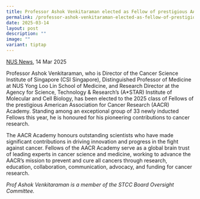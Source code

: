```yaml
---
title: Professor Ashok Venkitaraman elected as Fellow of prestigious AACR Academy
permalink: /professor-ashok-venkitaraman-elected-as-fellow-of-prestigious-aacr-academy/
date: 2025-03-14
layout: post
description: ""
image: ""
variant: tiptap
---
```

<p><a href="https://news.nus.edu.sg/prof-ashok-venkitaraman-fellow-of-aacr-academy" rel="noopener noreferrer nofollow" target="_blank">NUS News</a>,
14 Mar 2025</p>
<p>Professor Ashok Venkitaraman, who is Director of the Cancer Science Institute
of Singapore (CSI Singapore), Distinguished Professor of Medicine at NUS
Yong Loo Lin School of Medicine, and Research Director at the Agency for
Science, Technology &amp; Research’s (A*STAR) Institute of Molecular and
Cell Biology, has been elected to the 2025 class of Fellows of the prestigious
American Association for Cancer Research (AACR) Academy. Standing among
an exceptional group of 33 newly inducted Fellows this year, he is honoured
for his pioneering contributions to cancer research.</p>
<p>The AACR Academy honours outstanding scientists who have made significant
contributions in driving innovation and progress in the fight against cancer.
Fellows of the AACR Academy serve as a global brain trust of leading experts
in cancer science and medicine, working to advance the AACR’s mission to
prevent and cure all cancers through research, education, collaboration,
communication, advocacy, and funding for cancer research.</p>
<p><em>Prof Ashok Venkitaraman is a member of the STCC Board Oversight Committee.</em>
</p>